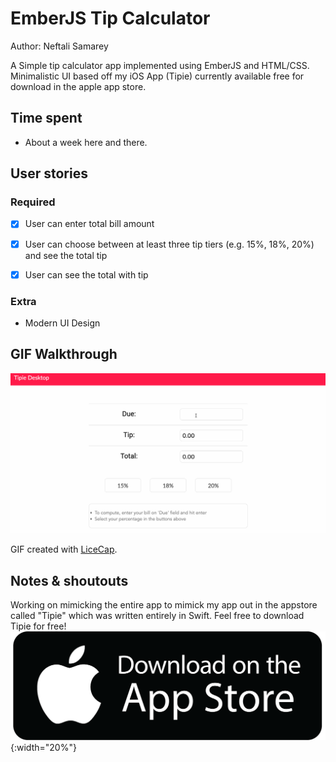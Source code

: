 # EmberJS Tip Calculator

Author: Neftali Samarey

A Simple tip calculator app implemented using EmberJS and HTML/CSS. Minimalistic UI based off my iOS App (Tipie) currently available free for download in the apple app store. 

## Time spent

 * About a week here and there.


## User stories

### Required
 * [x] User can enter total bill amount
 * [x] User can choose between at least three tip tiers (e.g. 15%, 18%, 20%) and see the total tip 
 * [x] User can see the total with tip


### Extra

 * Modern UI Design
 

## GIF Walkthrough

![Walkthrough GIF](app/src/gif/tipiedesktop.gif)

GIF created with [LiceCap](https://www.cockos.com/licecap/).

## Notes & shoutouts

Working on mimicking the entire app to mimick my app out in the appstore called "Tipie" which was written entirely in Swift. Feel free to download Tipie for free!
[![button](app/src/apple/appstore.png)](https://apps.apple.com/us/app/tipie/id1454194057){:width="20%"}
